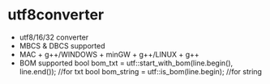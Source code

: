 # utf8converter

* utf8/16/32 converter
* MBCS & DBCS supported
* MAC + g++/WINDOWS + minGW + g++/LINUX + g++
* BOM supported
                      bool bom_txt = utf::start_with_bom(line.begin(), line.end()); //for txt
                      bool bom_string = utf::is_bom(line.begin); //for string

            
